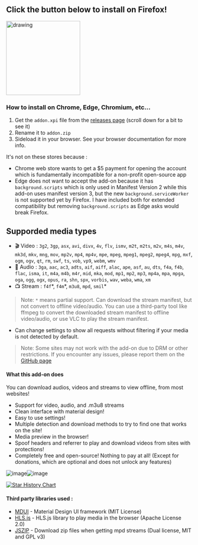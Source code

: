 ## Click the button below to install on Firefox!

<a href="https://addons.mozilla.org/addon/media-downloader-unleashed?utm_source=github-readme"><img src="https://blog.mozilla.org/addons/files/2020/04/get-the-addon-fx-apr-2020.svg" alt="drawing" width="200"/></a>

### How to install on Chrome, Edge, Chromium, etc...
1. Get the `addon.xpi` file from the [releases page](https://github.com/helloyanis/media-downloader-unleashed/releases) (scroll down for a bit to see it)
2. Rename it to `addon.zip`
3. Sideload it in your browser. See your browser documentation for more info.

It's not on these stores because :
- Chrome web store wants to get a $5 payment for opening the account which is fundamentally incompatible for a non-profit open-source app
- Edge does not want to accept the add-on because it has `background.scripts` which is only used in Manifest Version 2 while this add-on uses manifest version 3, but the new `background.serviceWorker` is not supported yet by Firefox. I have included both for extended compatibility but removing `background.scripts` as Edge asks would break Firefox.

## Supporded media types

- 🎬 Video : `3g2`, `3gp`, `asx`, `avi`, `divx`, `4v`, `flv`, `ismv`, `m2t`, `m2ts`, `m2v`, `m4s`, `m4v`, `mk3d`, `mkv`, `mng`, `mov`, `mp2v`, `mp4`, `mp4v`, `mpe`, `mpeg`, `mpeg1`, `mpeg2`, `mpeg4`, `mpg`, `mxf`, `ogm`, `ogv`, `qt`, `rm`, `swf`, `ts`, `vob`, `vp9`, `webm`, `wmv`
- 🎵 Audio : `3ga`, `aac`, `ac3`, `adts`, `aif`, `aiff`, `alac`, `ape`, `asf`, `au`, `dts`, `f4a`, `f4b`, `flac`, `isma`, `it`, `m4a`, `m4b`, `m4r`, `mid`, `mka`, `mod`, `mp1`, `mp2`, `mp3`, `mp4a`, `mpa`, `mpga`, `oga`, `ogg`, `ogx`, `opus`, `ra`, `shn`, `spx`, `vorbis`, `wav`, `weba`, `wma`, `xm`
- 📺 Stream : `f4f`\*, `f4m`\*, `m3u8`, `mpd`, `smil`\*

> Note: `*` means partial support. Can download the stream manifest, but not convert to offline video/audio. You can use a third-party tool like ffmpeg to convert the downloaded stream manifest to offline video/audio, or use VLC to play the stream manifest.

- Can change settings to show all requests without filtering if your media is not detected by default.

> Note: Some sites may not work with the add-on due to DRM or other restrictions. If you encounter any issues, please report them on the [GitHub page](https://github.com/helloyanis/media-downloader-unleashed/issues)

#### What this add-on does

You can download audios, videos and streams to view offline, from most websites!

- Support for video, audio, and .m3u8 streams
- Clean interface with material design!
- Easy to use settings!
- Multiple detection and download methods to try to find one that works on the site!
- Media preview in the browser!
- Spoof headers and referrer to play and download videos from sites with protections!
- Completely free and open-source! Nothing to pay at all! (Except for donations, which are optional and does not unlock any features)

![image](https://github.com/user-attachments/assets/8fd28749-a1fa-4ca2-bcdd-c32acad89cfc)![image](https://github.com/user-attachments/assets/8e2619ca-d064-4705-9999-bf862f5379c8)

<a href="https://www.star-history.com/#helloyanis/media-downloader-unleashed&Date">
 <picture>
   <source media="(prefers-color-scheme: dark)" srcset="https://api.star-history.com/svg?repos=helloyanis/media-downloader-unleashed&type=Date&theme=dark" />
   <source media="(prefers-color-scheme: light)" srcset="https://api.star-history.com/svg?repos=helloyanis/media-downloader-unleashed&type=Date" />
   <img alt="Star History Chart" src="https://api.star-history.com/svg?repos=helloyanis/media-downloader-unleashed&type=Date" />
 </picture>
</a>

#### Third party libraries used :

- [MDUI](https://www.mdui.org/en/) - Material Design UI framework (MIT License)
- [HLS.js](https://github.com/video-dev/hls.js/) - HLS.js library to play media in the browser (Apache License 2.0) 
- [JSZIP](https://github.com/Stuk/jszip) - Download zip files when getting mpd streams (Dual license, MIT and GPL v3)
